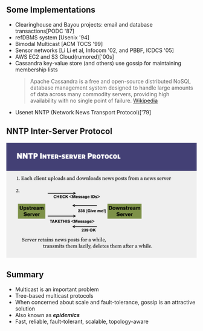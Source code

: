 ## Some Implementations
- Clearinghouse and Bayou projects: email and database transactions[PODC '87]
- refDBMS system [Usenix '94]
- Bimodal Multicast [ACM TOCS '99]
- Sensor networks [Li Li et al, Infocom '02, and PBBF, ICDCS '05]
- AWS EC2 and S3 Cloud(rumored)['00s]
- Cassandra key-value store (and others) use gossip for maintaining membership lists
    > Apache Cassandra is a free and open-source distributed NoSQL database management system designed to handle large amounts of data across many commodity servers, providing high availability with no single point of failure. [Wikipedia](https://en.wikipedia.org/wiki/Apache_Cassandra)
- Usenet NNTP (Network News Transport Protocol)['79]

## NNTP Inter-Server Protocol
![Image of Yaktocat](./1.4.1.png)

## Summary
- Multicast is an important problem
- Tree-based multicast protocols
- When concerned about scale and fault-tolerance, gossip is an attractive solution
- Also known as ***epidemics***
- Fast, reliable, fault-tolerant, scalable, topology-aware
